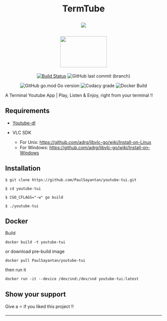 <h1 align="center">TermTube

![](https://img.shields.io/badge/YouTube-Terminal%20App-black?logoColor=fc2803&style=for-the-badge&logo=youtube)

<img src="https://user-images.githubusercontent.com/53504602/92931573-454e8400-f461-11ea-904f-8fad59bb0d2a.gif" width="150" height="100"/>

</h1>

<div align="center">

[![Build Status](https://img.shields.io/endpoint.svg?url=https%3A%2F%2Factions-badge.atrox.dev%2FPaulSayantan%2Fyoutube-tui%2Fbadge%3Fref%3Dmaster&style=for-the-badge&color=green)](https://actions-badge.atrox.dev/PaulSayantan/youtube-tui/goto?ref=master)
![GitHub last commit (branch)](https://img.shields.io/github/last-commit/PaulSayantan/youtube-tui/master?style=for-the-badge&logo=github&color=orange)

![GitHub go.mod Go version](https://img.shields.io/github/go-mod/go-version/PaulSayantan/youtube-tui?style=for-the-badge&logo=go)
![Codacy grade](https://img.shields.io/codacy/grade/661007379bcc4bca841a5447155f02b3?style=for-the-badge&logo=codacy)
![Docker Build](https://img.shields.io/docker/cloud/build/PaulSayantan/youtube-tui?logo=docker&style=for-the-badge)
</div>

A Terminal Youtube App | Play, Listen &amp; Enjoy, right from your terminal !!


## Requirements

* [Youtube-dl](https://youtube-dl.org/downloads/)

* VLC SDK
    - For Unix: https://github.com/adrg/libvlc-go/wiki/Install-on-Linux
    - For Windows: https://github.com/adrg/libvlc-go/wiki/Install-on-Windows

## Installation

```
$ git clone https://github.com/PaulSayantan/youtube-tui.git

$ cd youtube-tui

$ CGO_CFLAGS="-w" go build 

$ ./youtube-tui
```
## Docker 
Build
```
docker build -t youtube-tui
```
or download pre-build image
```
docker pull PaulSayantan/youtube-tui
```
then run it
```
docker run -it --device /dev/snd:/dev/snd youtube-tui:latest 
```
## Show your support

Give a ⭐ if you liked this project !!

---
